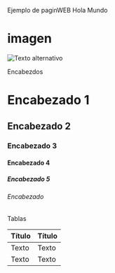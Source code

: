 

Ejemplo de paginWEB Hola Mundo

# imagen
![Texto alternativo](/ruta/a/la/imagen.jpg)

Encabezdos
# Encabezado 1
## Encabezado 2
### Encabezado 3
#### Encabezado 4
##### Encabezado 5
###### Encabezado 


Tablas

| Título  | Título   |
| ------- | -------- |
| Texto   | Texto    |
| Texto   | Texto    |
